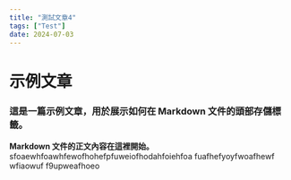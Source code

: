 ```yaml
---
title: "測試文章4"
tags: ["Test"]
date: 2024-07-03
---
```


# 示例文章

### 這是一篇示例文章，用於展示如何在 Markdown 文件的頭部存儲標籤。

**Markdown 文件的正文內容在這裡開始。**
sfoaewhfoawhfewofhohefpfuweiofhodahfoiehfoa
fuafhefyoyfwoafhewf
wfiaowuf
f9upweafhoeo
